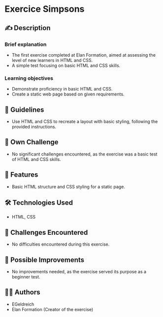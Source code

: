 # Exercice Simpsons

## ✍️ Description

### Brief explanation

-   The first exercise completed at Elan Formation, aimed at assessing the level of new learners in HTML and CSS.
-   A simple test focusing on basic HTML and CSS skills.

### Learning objectives

-   Demonstrate proficiency in basic HTML and CSS.
-   Create a static web page based on given requirements.

## 📜 Guidelines

-   Use HTML and CSS to recreate a layout with basic styling, following the provided instructions.

## 💪 Own Challenge

-   No significant challenges encountered, as the exercise was a basic test of HTML and CSS skills.

## 🚀 Features

-   Basic HTML structure and CSS styling for a static page.

## 🛠️ Technologies Used

-   HTML, CSS

## 🤔 Challenges Encountered

-   No difficulties encountered during this exercise.

## 🔮 Possible Improvements

-   No improvements needed, as the exercise served its purpose as a beginner test.

## 👩‍💻 Authors

-   EGeldreich  
-   Elan Formation (Creator of the exercise)
